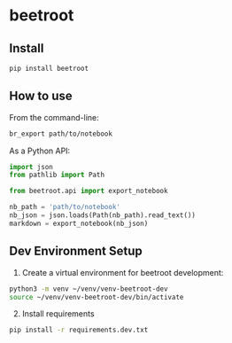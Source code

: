 # beetroot

<!-- WARNING: THIS FILE WAS AUTOGENERATED! DO NOT EDIT! -->

## Install

``` sh
pip install beetroot
```

## How to use

From the command-line:

``` sh
br_export path/to/notebook
```

As a Python API:

``` python
import json 
from pathlib import Path 

from beetroot.api import export_notebook

nb_path = 'path/to/notebook'
nb_json = json.loads(Path(nb_path).read_text())
markdown = export_notebook(nb_json)
```

## Dev Environment Setup

1.  Create a virtual environment for beetroot development:

``` sh
python3 -m venv ~/venv/venv-beetroot-dev
source ~/venv/venv-beetroot-dev/bin/activate
```

2.  Install requirements

``` sh
pip install -r requirements.dev.txt
```
